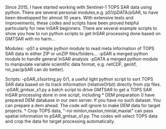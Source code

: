 Since 2015, I have started working with Sentinel-1 TOPS SAR data using python. There are several personal modules,e.g. pS1/pDATA/pSAR, to have been developped for almost 10 years. With extensive tests and improvements, these codes and scripts have been proved helpful particularly for new InSAR beginners. There are several example scripts to show you how to run python scripts to get InSAR processing done based on GMTSAR with no harm...

Modules:
-pS1           a simple python module to read meta information of TOPS SAR data in either ZIP or unZIP files/folders...
-pSAR          a merged python module to handle general InSAR analysis 
-pDATA         a merged python module to manipulate variable scientific data format, e.g. netCDF, geotif, roi_pac(pSAR can do better). 


Scripts:
-pSAR_s1sorting.py    0/1, a useful light python script to sort TOPS SAR data based on its track information (relativeOrbit) directly from zip files.
-pSAR_gmtsar_s1.py    a batch script to drive GMTSAR to get a TOPS SAR InSAR processing done in one script, including 
     * DEM preparation (I have prepared DEM database in our own server. If you have no such dataset. You can prepare a dem ahead. The code will ignore to make DEM data for target projects.
     * Crop TOPS data, "-roi minlon,maxlon,minlat,maxlat" can pass spatial information to pSAR_gmtsar_s1.py. The codes will select TOPS data and crop the data for target processing automatically. 

